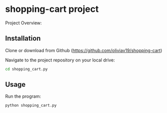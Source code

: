 # shopping-cart project

Project Overview: 

## Installation

Clone or download from Github (https://github.com/oliviav19/shopping-cart)

Navigate to the project repository on your local drive: 

```sh
cd shopping_cart.py
```

## Usage

Run the program: 

```py
python shopping_cart.py
```
